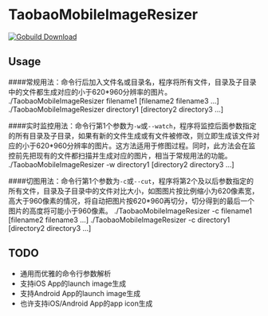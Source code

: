 TaobaoMobileImageResizer
========================
[![Gobuild Download](http://gobuild.io/badge/github.com/missdeer/TaobaoMobileImageResizer/downloads.svg)](http://gobuild.io/github.com/missdeer/TaobaoMobileImageResizer)

Usage
----
####常规用法：命令行后加入文件名或目录名，程序将所有文件，目录及子目录中的文件都生成对应的小于620*960分辨率的图片。
	./TaobaoMobileImageResizer filename1 [filename2 filename3 ...]
	./TaobaoMobileImageResizer directory1 [directory2 directory3 ...]

####实时监控用法：命令行第1个参数为`-w`或`--watch`，程序将监控后面参数指定的所有目录及子目录，如果有新的文件生成或有文件被修改，则立即生成该文件对应的小于620*960分辨率的图片。这方法适用于修图过程。同时，此方法会在监控前先把现有的文件都扫描并生成对应的图片，相当于常规用法的功能。
	./TaobaoMobileImageResizer -w directory1 [directory2 directory3 ...]

####切图用法：命令行第1个参数为`-c`或`--cut`，程序将第2个及以后参数指定的所有文件，目录及子目录中的文件对比大小，如图图片按比例缩小为620像素宽，高大于960像素的情况，将自动把图片按620*960再切分，切分得到的最后一个图片的高度将可能小于960像素。
	./TaobaoMobileImageResizer -c filename1 [filename2 filename3 ...]
	./TaobaoMobileImageResizer -c directory1 [directory2 directory3 ...]

TODO
----
* 通用而优雅的命令行参数解析
* 支持iOS App的launch image生成
* 支持Android App的launch image生成
* 也许支持iOS/Android App的app icon生成
